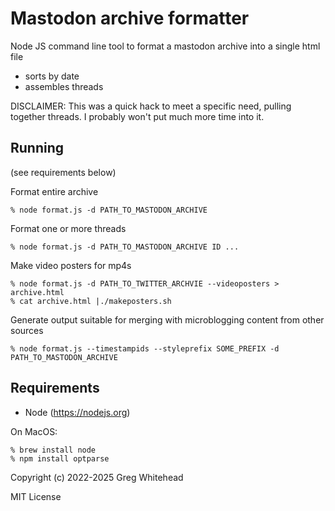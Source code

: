 # Mastodon archive formatter

Node JS command line tool to format a mastodon archive into a single html file
* sorts by date
* assembles threads

DISCLAIMER: This was a quick hack to meet a specific need, pulling together threads. I probably won't put much more time into it.

## Running

(see requirements below)

Format entire archive
```
% node format.js -d PATH_TO_MASTODON_ARCHIVE
```

Format one or more threads
```
% node format.js -d PATH_TO_MASTODON_ARCHIVE ID ...
```

Make video posters for mp4s
```
% node format.js -d PATH_TO_TWITTER_ARCHVIE --videoposters > archive.html
% cat archive.html |./makeposters.sh
```

Generate output suitable for merging with microblogging content from other sources
```
% node format.js --timestampids --styleprefix SOME_PREFIX -d PATH_TO_MASTODON_ARCHIVE
```

## Requirements

* Node (https://nodejs.org)

On MacOS:
```
% brew install node
% npm install optparse
```

Copyright (c) 2022-2025 Greg Whitehead

MIT License
